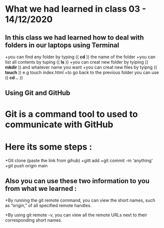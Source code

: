 # What we had learned in class 03 - 14/12/2020


## In this class we had learned how to deal with folders in our laptops using Terminal 

+you can find any folder by typing (( **cd** )) the name of the folder 
+you can list all contents by tuping (( **ls** ))
+you can creat new folder by tyiping (( **mkdir** )) and whatever name you want 
+you can creat new files by tyipng (( **touch** )) e.g touch index.html
+to go back to the previous folder you can use (( **cd ..** ))

## Using Git and GitHub

# Git is a command tool to used to communicate with GitHub 
# Here its some steps :
+Git clone (paste the link from gihub)
+gitt add
+git commit -m 'anything'
+git push origin main

## Also you can use these two information to you from what we learned : 

+By running the git remote command, you can view the short names, such as “origin,” of all specified remote handles.

+By using git remote -v, you can view all the remote URLs next to their corresponding short names.
